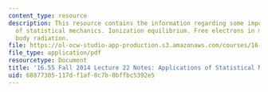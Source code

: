 ```yaml
---
content_type: resource
description: This resource contains the information regarding some important results
  of statistical mechanics. Ionization equilibrium. Free electrons in metals. Black
  body radiation.
file: https://ol-ocw-studio-app-production.s3.amazonaws.com/courses/16-55-ionized-gases-fall-2014/68877305117df1af0c7b0bffbc5392e5_MIT16_55F14_Lecture22.pdf
file_type: application/pdf
resourcetype: Document
title: '16.55 Fall 2014 Lecture 22 Notes: Applications of Statistical Mechanics'
uid: 68877305-117d-f1af-0c7b-0bffbc5392e5
---
```

